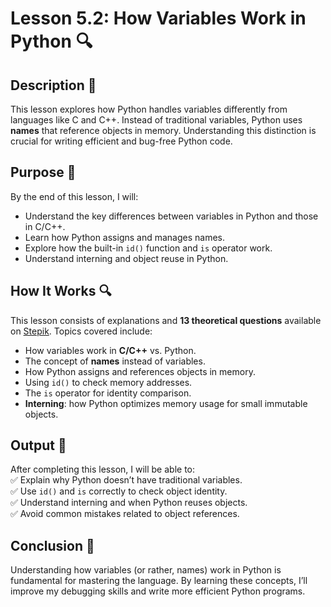 # Lesson 5.2: How Variables Work in Python 🔍

## Description 📝

This lesson explores how Python handles variables differently from languages like C and C++. Instead of traditional variables, Python uses **names** that reference objects in memory. Understanding this distinction is crucial for writing efficient and bug-free Python code.

## Purpose 🎯

By the end of this lesson, I will:

-   Understand the key differences between variables in Python and those in C/C++.
-   Learn how Python assigns and manages names.
-   Explore how the built-in `id()` function and `is` operator work.
-   Understand interning and object reuse in Python.

## How It Works 🔍

This lesson consists of explanations and **13 theoretical questions** available on [Stepik](https://stepik.org/lesson/624529/step/1?unit=620219). Topics covered include:

-   How variables work in **C/C++** vs. Python.
-   The concept of **names** instead of variables.
-   How Python assigns and references objects in memory.
-   Using `id()` to check memory addresses.
-   The `is` operator for identity comparison.
-   **Interning**: how Python optimizes memory usage for small immutable objects.

## Output 📜

After completing this lesson, I will be able to:  
✅ Explain why Python doesn’t have traditional variables.  
✅ Use `id()` and `is` correctly to check object identity.  
✅ Understand interning and when Python reuses objects.  
✅ Avoid common mistakes related to object references.

## Conclusion 🚀

Understanding how variables (or rather, names) work in Python is fundamental for mastering the language.
By learning these concepts, I’ll improve my debugging skills and write more efficient Python programs.
